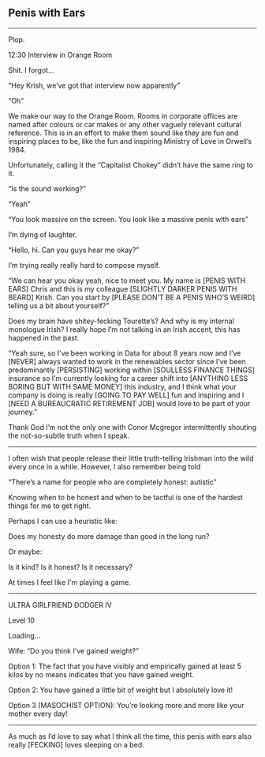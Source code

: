 ## Penis with Ears

---

Plop.

12:30 Interview in Orange Room

Shit. I forgot...

“Hey Krish, we’ve got that interview now apparently”

“Oh”

We make our way to the Orange Room. Rooms in corporate offices are named after colours or car makes or any other vaguely relevant cultural reference. This is in an effort to make them sound like they are fun and inspiring places to be, like the fun and inspiring Ministry of Love in Orwell’s 1984. 

Unfortunately, calling it the “Capitalist Chokey” didn’t have the same ring to it.

“Is the sound working?”

“Yeah”

“You look massive on the screen. You look like a massive penis with ears”

I’m dying of laughter.

“Hello, hi. Can you guys hear me okay?”

I’m trying really really hard to compose myself.

“We can hear you okay yeah, nice to meet you. My name is [PENIS WITH EARS] Chris and this is my colleague [SLIGHTLY DARKER PENIS WITH BEARD] Krish. Can you start by [PLEASE DON’T BE A PENIS WHO’S WEIRD] telling us a bit about yourself?”

Does my brain have shitey-fecking Tourette’s? And why is my internal monologue Irish? I really hope I’m not talking in an Irish accent, this has happened in the past.

“Yeah sure, so I’ve been working in Data for about 8 years now and I’ve [NEVER] always wanted to work in the renewables sector since I’ve been predominantly [PERSISTING] working within [SOULLESS FINANCE THINGS] insurance so I’m currently looking for a career shift into [ANYTHING LESS BORING BUT WITH SAME MONEY] this industry, and I think what your company is doing is really [GOING TO PAY WELL] fun and inspiring and I [NEED A BUREAUCRATIC RETIREMENT JOB] would love to be part of your journey.”

Thank God I’m not the only one with Conor Mcgregor intermittently shouting the not-so-subtle truth when I speak.

---

I often wish that people release their little truth-telling Irishman into the wild every once in a while. However, I also remember being told

“There’s a name for people who are completely honest: autistic”

Knowing when to be honest and when to be tactful is one of the hardest things for me to get right. 

Perhaps I can use a heuristic like:

Does my honesty do more damage than good in the long run? 

Or maybe: 

Is it kind? Is it honest? Is it necessary?

At times I feel like I'm playing a game.

---

ULTRA GIRLFRIEND DODGER IV

Level 10

Loading...

Wife: “Do you think I’ve gained weight?”

Option 1: The fact that you have visibly and empirically gained at least 5 kilos by no means indicates that you have gained weight.

Option 2: You have gained a little bit of weight but I absolutely love it!

Option 3 (MASOCHIST OPTION): You’re looking more and more like your mother every day!

---

As much as I’d love to say what I think all the time, this penis with ears also really [FECKING] loves sleeping on a bed.



